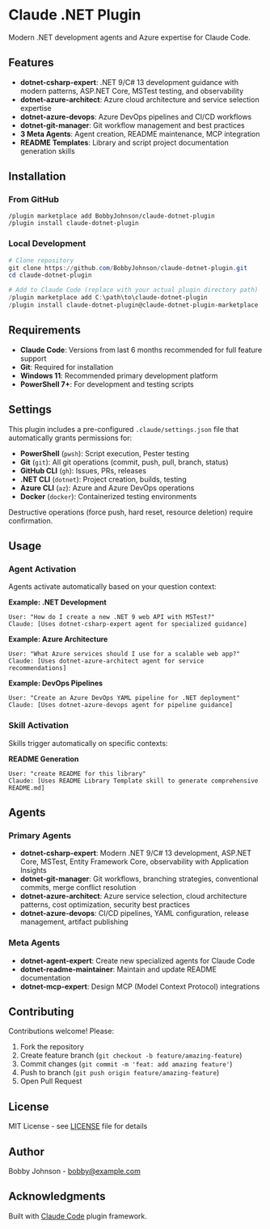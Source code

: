 # Claude .NET Plugin

Modern .NET development agents and Azure expertise for Claude Code.

## Features

- **dotnet-csharp-expert**: .NET 9/C# 13 development guidance with modern patterns, ASP.NET Core, MSTest testing, and observability
- **dotnet-azure-architect**: Azure cloud architecture and service selection expertise
- **dotnet-azure-devops**: Azure DevOps pipelines and CI/CD workflows
- **dotnet-git-manager**: Git workflow management and best practices
- **3 Meta Agents**: Agent creation, README maintenance, MCP integration
- **README Templates**: Library and script project documentation generation skills

## Installation

### From GitHub

```
/plugin marketplace add BobbyJohnson/claude-dotnet-plugin
/plugin install claude-dotnet-plugin
```

### Local Development

```powershell
# Clone repository
git clone https://github.com/BobbyJohnson/claude-dotnet-plugin.git
cd claude-dotnet-plugin

# Add to Claude Code (replace with your actual plugin directory path)
/plugin marketplace add C:\path\to\claude-dotnet-plugin
/plugin install claude-dotnet-plugin@claude-dotnet-plugin-marketplace
```

## Requirements

- **Claude Code**: Versions from last 6 months recommended for full feature support
- **Git**: Required for installation
- **Windows 11**: Recommended primary development platform
- **PowerShell 7+**: For development and testing scripts

## Settings

This plugin includes a pre-configured `.claude/settings.json` file that automatically grants permissions for:

- **PowerShell** (`pwsh`): Script execution, Pester testing
- **Git** (`git`): All git operations (commit, push, pull, branch, status)
- **GitHub CLI** (`gh`): Issues, PRs, releases
- **.NET CLI** (`dotnet`): Project creation, builds, testing
- **Azure CLI** (`az`): Azure and Azure DevOps operations
- **Docker** (`docker`): Containerized testing environments

Destructive operations (force push, hard reset, resource deletion) require confirmation.

## Usage

### Agent Activation

Agents activate automatically based on your question context:

**Example: .NET Development**
```
User: "How do I create a new .NET 9 web API with MSTest?"
Claude: [Uses dotnet-csharp-expert agent for specialized guidance]
```

**Example: Azure Architecture**
```
User: "What Azure services should I use for a scalable web app?"
Claude: [Uses dotnet-azure-architect agent for service recommendations]
```

**Example: DevOps Pipelines**
```
User: "Create an Azure DevOps YAML pipeline for .NET deployment"
Claude: [Uses dotnet-azure-devops agent for pipeline guidance]
```

### Skill Activation

Skills trigger automatically on specific contexts:

**README Generation**
```
User: "create README for this library"
Claude: [Uses README Library Template skill to generate comprehensive README.md]
```

## Agents

### Primary Agents

- **dotnet-csharp-expert**: Modern .NET 9/C# 13 development, ASP.NET Core, MSTest, Entity Framework Core, observability with Application Insights
- **dotnet-git-manager**: Git workflows, branching strategies, conventional commits, merge conflict resolution
- **dotnet-azure-architect**: Azure service selection, cloud architecture patterns, cost optimization, security best practices
- **dotnet-azure-devops**: CI/CD pipelines, YAML configuration, release management, artifact publishing

### Meta Agents

- **dotnet-agent-expert**: Create new specialized agents for Claude Code
- **dotnet-readme-maintainer**: Maintain and update README documentation
- **dotnet-mcp-expert**: Design MCP (Model Context Protocol) integrations

## Contributing

Contributions welcome! Please:

1. Fork the repository
2. Create feature branch (`git checkout -b feature/amazing-feature`)
3. Commit changes (`git commit -m 'feat: add amazing feature'`)
4. Push to branch (`git push origin feature/amazing-feature`)
5. Open Pull Request

## License

MIT License - see [LICENSE](LICENSE) file for details

## Author

Bobby Johnson - [bobby@example.com](mailto:bobby@example.com)

## Acknowledgments

Built with [Claude Code](https://claude.com/claude-code) plugin framework.
